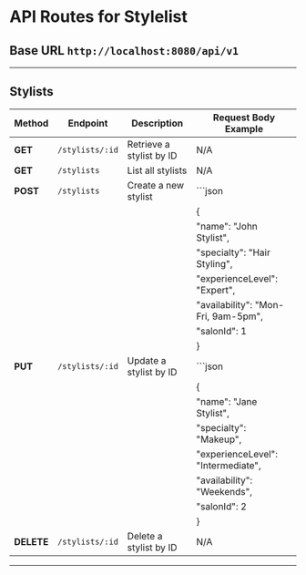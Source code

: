 
# API Routes for Stylelist

## Base URL `http://localhost:8080/api/v1`

---

## Stylists
| Method   | Endpoint          | Description                         | Request Body Example                          |
|----------|-------------------|-------------------------------------|-----------------------------------------------|
| **GET**  | `/stylists/:id`   | Retrieve a stylist by ID            | N/A                                           |
| **GET**  | `/stylists`       | List all stylists                   | N/A                                           |
| **POST** | `/stylists`       | Create a new stylist                | ```json                                      |
|          |                   |                                     | {                                             |
|          |                   |                                     |   "name": "John Stylist",                    |
|          |                   |                                     |   "specialty": "Hair Styling",               |
|          |                   |                                     |   "experienceLevel": "Expert",               |
|          |                   |                                     |   "availability": "Mon-Fri, 9am-5pm",        |
|          |                   |                                     |   "salonId": 1                               |
|          |                   |                                     | }                                             |
| **PUT**  | `/stylists/:id`   | Update a stylist by ID              | ```json                                      |
|          |                   |                                     | {                                             |
|          |                   |                                     |   "name": "Jane Stylist",                    |
|          |                   |                                     |   "specialty": "Makeup",                     |
|          |                   |                                     |   "experienceLevel": "Intermediate",         |
|          |                   |                                     |   "availability": "Weekends",                |
|          |                   |                                     |   "salonId": 2                               |
|          |                   |                                     | }                                             |
| **DELETE**| `/stylists/:id`   | Delete a stylist by ID              | N/A                                           |

---